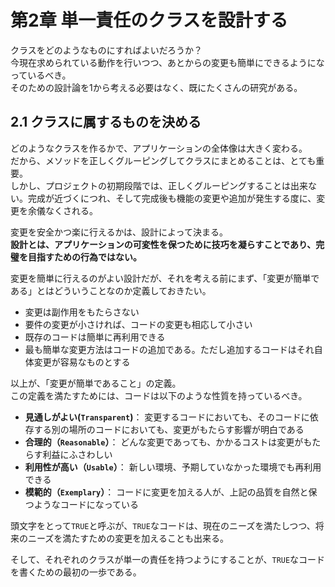 # 第2章 単一責任のクラスを設計する

クラスをどのようなものにすればよいだろうか？  
今現在求められている動作を行いつつ、あとからの変更も簡単にできるようになっているべき。  
そのための設計論を1から考える必要はなく、既にたくさんの研究がある。

## 2.1 クラスに属するものを決める

どのようなクラスを作るかで、アプリケーションの全体像は大きく変わる。  
だから、メソッドを正しくグルーピングしてクラスにまとめることは、とても重要。  
しかし、プロジェクトの初期段階では、正しくグルーピングすることは出来ない。完成が近づくにつれ、そして完成後も機能の変更や追加が発生する度に、変更を余儀なくされる。

変更を安全かつ楽に行えるかは、設計によって決まる。  
**設計とは、アプリケーションの可変性を保つために技巧を凝らすことであり、完璧を目指すための行為ではない。**

変更を簡単に行えるのがよい設計だが、それを考える前にまず、「変更が簡単である」とはどういうことなのか定義しておきたい。

- 変更は副作用をもたらさない
- 要件の変更が小さければ、コードの変更も相応して小さい
- 既存のコードは簡単に再利用できる
- 最も簡単な変更方法はコードの追加である。ただし追加するコードはそれ自体変更が容易なものとする

以上が、「変更が簡単であること」の定義。  
この定義を満たすためには、コードは以下のような性質を持っているべき。

- **見通しがよい(`Transparent`)**： 変更するコードにおいても、そのコードに依存する別の場所のコードにおいても、変更がもたらす影響が明白である
- **合理的（`Reasonable`）**： どんな変更であっても、かかるコストは変更がもたらす利益にふさわしい
- **利用性が高い（`Usable`）**： 新しい環境、予期していなかった環境でも再利用できる
- **模範的（`Exemplary`）**： コードに変更を加える人が、上記の品質を自然と保つようなコードになっている

頭文字をとって`TRUE`と呼ぶが、`TRUE`なコードは、現在のニーズを満たしつつ、将来のニーズを満たすための変更を加えることも出来る。

そして、それぞれのクラスが単一の責任を持つようにすることが、`TRUE`なコードを書くための最初の一歩である。
